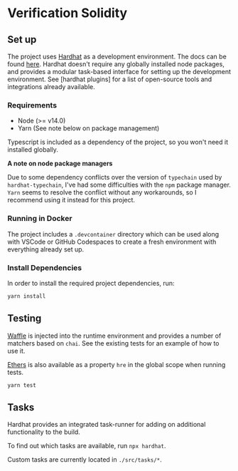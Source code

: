 # Verification Solidity

## Set up

The project uses [Hardhat](https://hardhat.org) as a development environment. The docs can be found [here](https://hardhat.org/getting-started). Hardhat doesn't require any globally installed node packages, and provides a modular task-based interface for setting up the development environment. See [hardhat plugins] for a list of open-source tools and integrations already available.

### Requirements

- Node (>= v14.0)
- Yarn (See note below on package management)

Typescript is included as a dependency of the project, so you won't need it installed globally.

**A note on node package managers**

Due to some dependency conflicts over the version of `typechain` used by `hardhat-typechain`, I've had some difficulties with the `npm` package manager. `Yarn` seems to resolve the conflict without any workarounds, so I recommend using it instead for this project.

### Running in Docker

The project includes a `.devcontainer` directory which can be used along with VSCode or GitHub Codespaces to create a fresh environment with everything already set up.

### Install Dependencies

In order to install the required project dependencies, run:

```bash
yarn install
```

## Testing

[Waffle](https://ethereum-waffle.readthedocs.io/) is injected into the runtime environment and provides a number of matchers based on `chai`. See the existing tests for an example of how to use it.

[Ethers](https://github.com/ethers-io/ethers.js/) is also available as a property `hre` in the global scope when running tests.

```bash
yarn test
```

## Tasks

Hardhat provides an integrated task-runner for adding on additional functionality to the build.

To find out which tasks are available, run `npx hardhat`.

Custom tasks are currently located in `./src/tasks/*`.
